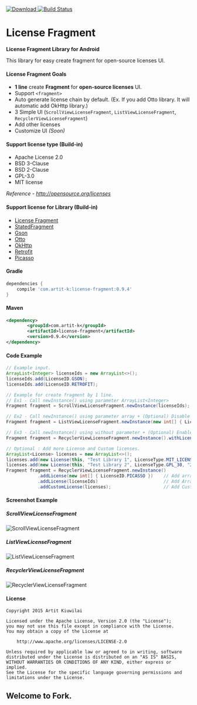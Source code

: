 [ ![Download](https://api.bintray.com/packages/first087/maven/Android-License-Fragment/images/download.svg) ](https://bintray.com/first087/maven/Android-License-Fragment/_latestVersion)
[![Build Status](https://travis-ci.org/first087/Android-License-Fragment.svg?branch=master)](https://travis-ci.org/first087/Android-License-Fragment)

# License Fragment 
**License Fragment Library for Android**

This library for easy create fragment for open-source licenses UI.

#### License Fragment Goals
* **1 line** create **Fragment** for **open-source licenses** UI.
* Support ```<fragment>```
* Auto generate license chain by default. (Ex. If you add Otto library. It will automatic add OkHttp library.)
* 3 Simple UI (```ScrollViewLicenseFragment```, ```ListViewLicenseFragment```, ```RecyclerViewLicenseFragment```)
* Add other licenses
* Customize UI *(Soon)*

#### Support license type (Build-in)
* Apache License 2.0
* BSD 3-Clause
* BSD 2-Clause
* GPL-3.0
* MIT license

*Reference - http://opensource.org/licenses*

#### Support license for Library (Build-in)
* [License Fragment](https://github.com/first087/Android-License-Fragment)
* [StatedFragment](https://github.com/nuuneoi/StatedFragment)
* [Gson](https://github.com/google/gson)
* [Otto](http://square.github.io/otto/)
* [OkHttp](http://square.github.io/okhttp/)
* [Retrofit](http://square.github.io/retrofit/)
* [Picasso](http://square.github.io/picasso/)

#### Gradle
```groovy
dependencies {
    compile 'com.artit-k:license-fragment:0.9.4'
}
```

#### Maven
```xml
<dependency>
        <groupId>com.artit-k</groupId>
        <artifactId>license-fragment</artifactId>
        <version>0.9.4</version>
</dependency>
```

#### Code Example
```java
// Example input.
ArrayList<Integer> licenseIds = new ArrayList<>();
licenseIds.add(LicenseID.GSON);
licenseIds.add(LicenseID.RETROFIT);

// Example for create fragment by 1 line.
// Ex1 - Call newInstance() using parameter ArrayList<Integer>
Fragment fragment = ScrollViewLicenseFragment.newInstance(licenseIds);

// Ex2 - Call newInstance() using parameter array + (Optional) Disable license chain
Fragment fragment = ListViewLicenseFragment.newInstance(new int[] { LicenseID.PICASSO }).withLicenseChain(false);

// Ex3 - Call newInstance() using without parameter + (Optional) Enable license chain (default)
Fragment fragment = RecyclerViewLicenseFragment.newInstance().withLicenseChain(true);

// Optional : Add more License and Custom licenses.
ArrayList<License> licenses = new ArrayList<>();
licenses.add(new License(this, "Test Library 1", LicenseType.MIT_LICENSE, "2000-2001", "Test Owner 1"));
licenses.add(new License(this, "Test Library 2", LicenseType.GPL_30, "2002", "Test Owner 2"));
Fragment fragment = RecyclerViewLicenseFragment.newInstance()
            .addLicense(new int[] { LicenseID.PICASSO })    // Add array (same call newInstance)
            .addLicense(licenseIds)                         // Add ArrayList<Integer> (same call newInstance)
            .addCustomLicense(licenses);                    // Add Custom License
```

#### Screenshot Example
##### ScrollViewLicenseFragment
![ScrollViewLicenseFragment](https://github.com/first087/Android-License-Fragment/blob/master/screen/Demo-ScrollViewLicenseFragment.png)

##### ListViewLicenseFragment
![ListViewLicenseFragment](https://github.com/first087/Android-License-Fragment/blob/master/screen/Demo-ListViewLicenseFragment.png)

##### RecyclerViewLicenseFragment
![RecyclerViewLicenseFragment](https://github.com/first087/Android-License-Fragment/blob/master/screen/Demo-RecyclerViewLicenseFragment.png)

#### License
```
Copyright 2015 Artit Kiuwilai

Licensed under the Apache License, Version 2.0 (the "License");
you may not use this file except in compliance with the License.
You may obtain a copy of the License at

    http://www.apache.org/licenses/LICENSE-2.0

Unless required by applicable law or agreed to in writing, software
distributed under the License is distributed on an "AS IS" BASIS,
WITHOUT WARRANTIES OR CONDITIONS OF ANY KIND, either express or implied.
See the License for the specific language governing permissions and
limitations under the License.
```

## Welcome to Fork.
